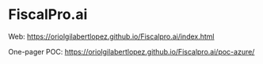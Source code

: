 # FiscalPro.ai


Web: https://oriolgilabertlopez.github.io/Fiscalpro.ai/index.html

One-pager POC: https://oriolgilabertlopez.github.io/Fiscalpro.ai/poc-azure/

